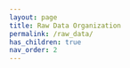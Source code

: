 ```yaml
---
layout: page
title: Raw Data Organization
permalink: /raw_data/
has_children: true
nav_order: 2
---
```


